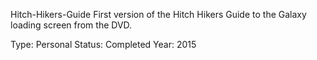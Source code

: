 Hitch-Hikers-Guide
First version of the Hitch Hikers Guide to the Galaxy loading screen from the DVD.

Type: Personal
Status: Completed
Year: 2015
